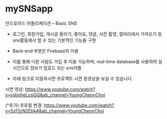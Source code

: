 # mySNSapp


안드로이드 어플리케이션 – Basic SNS


-	로그인, 회원가입, 게시글 올리기, 좋아요, 댓글, 사진 촬영, 갤러리에서 가져오기 등 sns활동에서 할 수 있는 기본적인 기능들 구현 
-	Back-end 부분은 Firebase의 이용 
-	이를 통해 다른 사람도 가입 후 이용 가능하며, real-time database를 사용하여 실시간으로 정보가 업로드 되는 sns어플


-	아래 링크로 이동하시면 프로젝트 시연 동영상을 보실 수 있습니다.


시연 영상: https://www.youtube.com/watch?v=vsbqheLcpQQ&ab_channel=YoungCheonChoi 


(*추가) 프로필 변경: https://www.youtube.com/watch?v=5zf3zN2EbkA&ab_channel=YoungCheonChoi 
